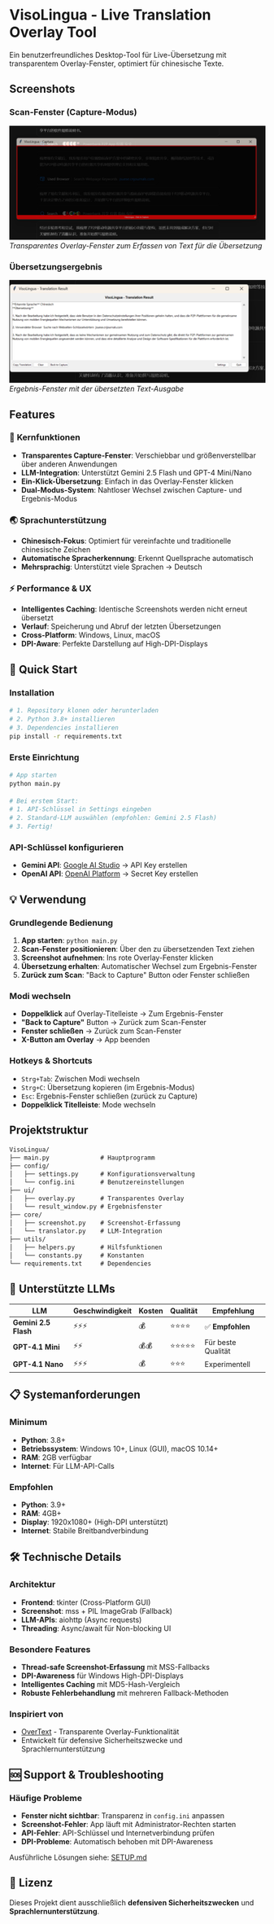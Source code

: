 # VisoLingua - Live Translation Overlay Tool

Ein benutzerfreundliches Desktop-Tool für Live-Übersetzung mit transparentem Overlay-Fenster, optimiert für chinesische Texte.

## Screenshots

### Scan-Fenster (Capture-Modus)
![Scan Fenster](screen_scan.png)
*Transparentes Overlay-Fenster zum Erfassen von Text für die Übersetzung*

### Übersetzungsergebnis
![Übersetzung](screen_translate.png)
*Ergebnis-Fenster mit der übersetzten Text-Ausgabe*

## Features

### 🎯 **Kernfunktionen**
- **Transparentes Capture-Fenster**: Verschiebbar und größenverstellbar über anderen Anwendungen
- **LLM-Integration**: Unterstützt Gemini 2.5 Flash und GPT-4 Mini/Nano  
- **Ein-Klick-Übersetzung**: Einfach in das Overlay-Fenster klicken
- **Dual-Modus-System**: Nahtloser Wechsel zwischen Capture- und Ergebnis-Modus

### 🌏 **Sprachunterstützung**
- **Chinesisch-Fokus**: Optimiert für vereinfachte und traditionelle chinesische Zeichen
- **Automatische Spracherkennung**: Erkennt Quellsprache automatisch
- **Mehrsprachig**: Unterstützt viele Sprachen → Deutsch

### ⚡ **Performance & UX**
- **Intelligentes Caching**: Identische Screenshots werden nicht erneut übersetzt
- **Verlauf**: Speicherung und Abruf der letzten Übersetzungen
- **Cross-Platform**: Windows, Linux, macOS
- **DPI-Aware**: Perfekte Darstellung auf High-DPI-Displays

## 🚀 Quick Start

### Installation
```bash
# 1. Repository klonen oder herunterladen
# 2. Python 3.8+ installieren
# 3. Dependencies installieren
pip install -r requirements.txt
```

### Erste Einrichtung
```bash
# App starten
python main.py

# Bei erstem Start:
# 1. API-Schlüssel in Settings eingeben
# 2. Standard-LLM auswählen (empfohlen: Gemini 2.5 Flash)
# 3. Fertig!
```

### API-Schlüssel konfigurieren
- **Gemini API**: [Google AI Studio](https://aistudio.google.com/) → API Key erstellen
- **OpenAI API**: [OpenAI Platform](https://platform.openai.com/) → Secret Key erstellen

## 💡 Verwendung

### Grundlegende Bedienung
1. **App starten**: `python main.py`
2. **Scan-Fenster positionieren**: Über den zu übersetzenden Text ziehen
3. **Screenshot aufnehmen**: Ins rote Overlay-Fenster klicken
4. **Übersetzung erhalten**: Automatischer Wechsel zum Ergebnis-Fenster
5. **Zurück zum Scan**: "Back to Capture" Button oder Fenster schließen

### Modi wechseln
- **Doppelklick** auf Overlay-Titelleiste → Zum Ergebnis-Fenster
- **"Back to Capture"** Button → Zurück zum Scan-Fenster
- **Fenster schließen** → Zurück zum Scan-Fenster
- **X-Button am Overlay** → App beenden

### Hotkeys & Shortcuts
- `Strg+Tab`: Zwischen Modi wechseln
- `Strg+C`: Übersetzung kopieren (im Ergebnis-Modus)
- `Esc`: Ergebnis-Fenster schließen (zurück zu Capture)
- **Doppelklick Titelleiste**: Mode wechseln

## Projektstruktur

```
VisoLingua/
├── main.py              # Hauptprogramm
├── config/
│   ├── settings.py      # Konfigurationsverwaltung
│   └── config.ini       # Benutzereinstellungen
├── ui/
│   ├── overlay.py       # Transparentes Overlay
│   └── result_window.py # Ergebnisfenster
├── core/
│   ├── screenshot.py    # Screenshot-Erfassung
│   └── translator.py    # LLM-Integration
├── utils/
│   ├── helpers.py       # Hilfsfunktionen
│   └── constants.py     # Konstanten
└── requirements.txt     # Dependencies
```

## 🤖 Unterstützte LLMs

| LLM | Geschwindigkeit | Kosten | Qualität | Empfehlung |
|-----|----------------|--------|----------|------------|
| **Gemini 2.5 Flash** | ⚡⚡⚡ | 💰 | ⭐⭐⭐⭐ | ✅ **Empfohlen** |
| **GPT-4.1 Mini** | ⚡⚡ | 💰💰 | ⭐⭐⭐⭐⭐ | Für beste Qualität |
| **GPT-4.1 Nano** | ⚡⚡⚡ | 💰 | ⭐⭐⭐ | Experimentell |

## 📋 Systemanforderungen

### Minimum
- **Python**: 3.8+
- **Betriebssystem**: Windows 10+, Linux (GUI), macOS 10.14+
- **RAM**: 2GB verfügbar
- **Internet**: Für LLM-API-Calls

### Empfohlen  
- **Python**: 3.9+
- **RAM**: 4GB+
- **Display**: 1920x1080+ (High-DPI unterstützt)
- **Internet**: Stabile Breitbandverbindung

## 🛠️ Technische Details

### Architektur
- **Frontend**: tkinter (Cross-Platform GUI)
- **Screenshot**: mss + PIL ImageGrab (Fallback)
- **LLM-APIs**: aiohttp (Async requests)
- **Threading**: Async/await für Non-blocking UI

### Besondere Features
- **Thread-safe Screenshot-Erfassung** mit MSS-Fallbacks
- **DPI-Awareness** für Windows High-DPI-Displays  
- **Intelligentes Caching** mit MD5-Hash-Vergleich
- **Robuste Fehlerbehandlung** mit mehreren Fallback-Methoden

### Inspiriert von
- [OverText](https://github.com/thiswillbeyourgithub/OverText) - Transparente Overlay-Funktionalität
- Entwickelt für defensive Sicherheitszwecke und Sprachlernunterstützung

## 🆘 Support & Troubleshooting

### Häufige Probleme
- **Fenster nicht sichtbar**: Transparenz in `config.ini` anpassen
- **Screenshot-Fehler**: App läuft mit Administrator-Rechten starten
- **API-Fehler**: API-Schlüssel und Internetverbindung prüfen
- **DPI-Probleme**: Automatisch behoben mit DPI-Awareness

Ausführliche Lösungen siehe: [SETUP.md](SETUP.md)

## 📄 Lizenz

Dieses Projekt dient ausschließlich **defensiven Sicherheitszwecken** und **Sprachlernunterstützung**.